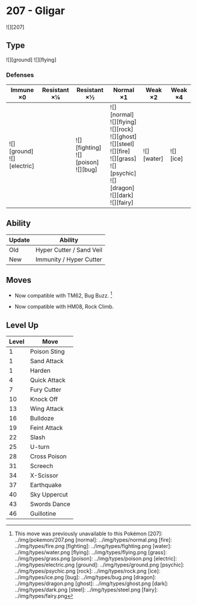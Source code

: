 # 207 - Gligar
![][207]

## Type

![][ground]  ![][flying]

### Defenses

Immune ×0 | Resistant ×¼ | Resistant ×½ | Normal ×1 | Weak ×2 | Weak ×4
---       | ---          | ---          | ---       | ---     | ---
![][ground]<br> ![][electric]<br> | | ![][fighting]<br> ![][poison]<br> ![][bug]<br> | ![][normal]<br> ![][flying]<br> ![][rock]<br> ![][ghost]<br> ![][steel]<br> ![][fire]<br> ![][grass]<br> ![][psychic]<br> ![][dragon]<br> ![][dark]<br> ![][fairy]<br> | ![][water]<br> | ![][ice]<br> | 

## Ability

Update | Ability
---    | ---
Old    | Hyper Cutter / Sand Veil
New    | Immunity / Hyper Cutter

## Moves

 - Now compatible with TM62, Bug Buzz. [^1]

 - Now compatible with HM08, Rock Climb.

## Level Up

Level | Move
---   | ---
  1   | Poison Sting
  1   | Sand Attack
  1   | Harden
  4   | Quick Attack
  7   | Fury Cutter
 10   | Knock Off
 13   | Wing Attack
 16   | Bulldoze
 19   | Feint Attack
 22   | Slash
 25   | U-turn
 28   | Cross Poison
 31   | Screech
 34   | X-Scissor
 37   | Earthquake
 40   | Sky Uppercut
 43   | Swords Dance
 46   | Guillotine

[^1]: This move was previously unavailable to this Pokémon
[207]: ../img/pokemon/207.png
[normal]: ../img/types/normal.png
[fire]: ../img/types/fire.png
[fighting]: ../img/types/fighting.png
[water]: ../img/types/water.png
[flying]: ../img/types/flying.png
[grass]: ../img/types/grass.png
[poison]: ../img/types/poison.png
[electric]: ../img/types/electric.png
[ground]: ../img/types/ground.png
[psychic]: ../img/types/psychic.png
[rock]: ../img/types/rock.png
[ice]: ../img/types/ice.png
[bug]: ../img/types/bug.png
[dragon]: ../img/types/dragon.png
[ghost]: ../img/types/ghost.png
[dark]: ../img/types/dark.png
[steel]: ../img/types/steel.png
[fairy]: ../img/types/fairy.png
